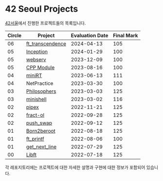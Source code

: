 # 42 Seoul Projects

[42서울](https://42seoul.kr/seoul42/main/view)에서 진행한 프로젝트들의 목록입니다.

| Circle | Project                                             | Evaluation Date | Final Mark |
|--------|-----------------------------------------------------|-----------------|------------|
| 06     | [ft_transcendence](https://github.com/bukdu7seong/FE) | 2024-04-13      | 105        |
| 05     | [Inception](https://github.com/hleesa/Inception)                | 2024-01-29      | 100        |
| 05     | [webserv](https://github.com/hleesa/webserv)                    | 2023-12-09      | 100        |
| 05     | [CPP Module](https://github.com/hleesa/CPP_Module)              | 2023-08-16      | 100        |
| 04     | [miniRT](https://github.com/hleesa/miniRT)                      | 2023-06-13      | 111        |
| 04     | NetPractice                                                     | 2023-03-30      | 100        |
| 03     | [Philosophers](https://github.com/hleesa/philosopher)          | 2023-03-03      | 125        |
| 03     | [minishell](https://github.com/hleesa/minishell)                | 2023-03-02      | 116        |
| 02     | [pipex](https://github.com/hleesa/pipex)                        | 2022-11-21      | 125        |
| 02     | [fract-ol](https://github.com/hleesa/fract-ol)                  | 2022-09-28      | 125        |
| 02     | [push_swap](https://github.com/hleesa/push_swap)                | 2022-09-12      | 125        |
| 01     | [Born2beroot](https://github.com/hleesa/Born2beroot)            | 2022-08-18      | 125        |
| 01     | [ft_printf](https://github.com/hleesa/ft_printf)                | 2022-08-06      | 100        |
| 01     | [get_next_line](https://github.com/hleesa/get_next_line)        | 2022-07-29      | 125        |
| 00     | [Libft](https://github.com/hleesa/Libft)                        | 2022-07-18      | 125        |


각 레포지토리에는 프로젝트에 대한 자세한 설명과 구현에 대한 정보가 포함되어 있습니다.
